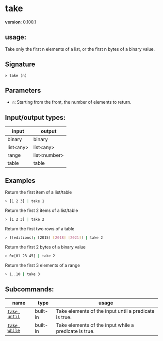 # take

**version**: 0.100.1

## **usage**:

Take only the first n elements of a list, or the first n bytes of a binary value.

## Signature

`> take (n)`

## Parameters

- `n`: Starting from the front, the number of elements to return.

## Input/output types:

| input       | output         |
| ----------- | -------------- |
| binary      | binary         |
| list\<any\> | list\<any\>    |
| range       | list\<number\> |
| table       | table          |

## Examples

Return the first item of a list/table

```bash
> [1 2 3] | take 1
```

Return the first 2 items of a list/table

```bash
> [1 2 3] | take 2
```

Return the first two rows of a table

```bash
> [[editions]; [2015] [2018] [2021]] | take 2
```

Return the first 2 bytes of a binary value

```bash
> 0x[01 23 45] | take 2
```

Return the first 3 elements of a range

```bash
> 1..10 | take 3
```

## Subcommands:

| name                                         | type     | usage                                                 |
| -------------------------------------------- | -------- | ----------------------------------------------------- |
| [`take until`](/commands/docs/take_until.md) | built-in | Take elements of the input until a predicate is true. |
| [`take while`](/commands/docs/take_while.md) | built-in | Take elements of the input while a predicate is true. |
